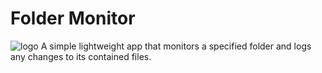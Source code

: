 # Folder Monitor
![logo](https://github.com/theanine3D/folder_monitor/assets/88953117/ec037f2d-8b0c-4deb-83f0-00e520328fb2)
A simple lightweight app that monitors a specified folder and logs any changes to its contained files.
